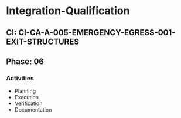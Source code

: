 # Integration-Qualification

## CI: CI-CA-A-005-EMERGENCY-EGRESS-001-EXIT-STRUCTURES
## Phase: 06

### Activities
- Planning
- Execution
- Verification
- Documentation
